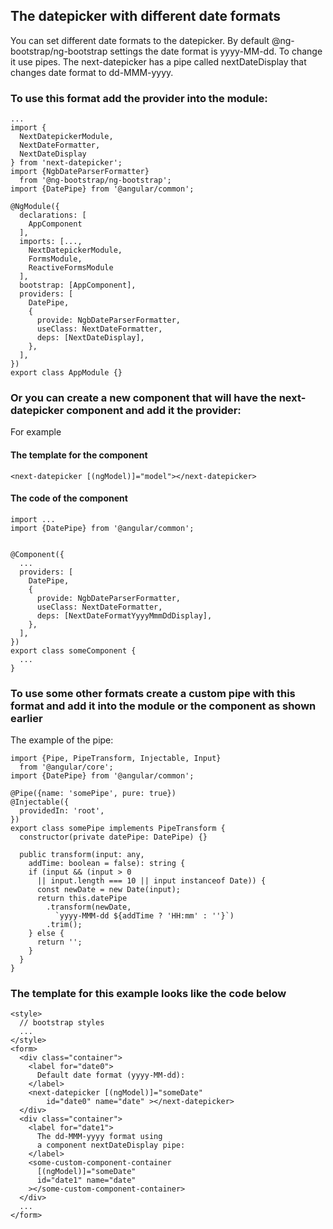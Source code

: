 ## The datepicker with different date formats

You can set different date formats to the datepicker.
By default @ng-bootstrap/ng-bootstrap settings the date format is yyyy-MM-dd.
To change it use pipes.
The next-datepicker has a pipe called nextDateDisplay that changes date format to dd-MMM-yyyy.

### To use this format add the provider into the module:

```
...
import {
  NextDatepickerModule,
  NextDateFormatter,
  NextDateDisplay
} from 'next-datepicker';
import {NgbDateParserFormatter}
  from '@ng-bootstrap/ng-bootstrap';
import {DatePipe} from '@angular/common';

@NgModule({
  declarations: [
    AppComponent
  ],
  imports: [...,
    NextDatepickerModule,
    FormsModule,
    ReactiveFormsModule
  ],
  bootstrap: [AppComponent],
  providers: [
    DatePipe,
    {
      provide: NgbDateParserFormatter,
      useClass: NextDateFormatter,
      deps: [NextDateDisplay],
    },
  ],
})
export class AppModule {}
```

### Or you can create a new component that will have the next-datepicker component and add it the provider:

For example

#### The template for the component

```
<next-datepicker [(ngModel)]="model"></next-datepicker>
```

#### The code of the component

```
import ...
import {DatePipe} from '@angular/common';


@Component({
  ...
  providers: [
    DatePipe,
    {
      provide: NgbDateParserFormatter,
      useClass: NextDateFormatter,
      deps: [NextDateFormatYyyyMmmDdDisplay],
    },
  ],
})
export class someComponent {
  ...
}
```

### To use some other formats create a custom pipe with this format and add it into the module or the component as shown earlier

The example of the pipe:

```
import {Pipe, PipeTransform, Injectable, Input}
  from '@angular/core';
import {DatePipe} from '@angular/common';

@Pipe({name: 'somePipe', pure: true})
@Injectable({
  providedIn: 'root',
})
export class somePipe implements PipeTransform {
  constructor(private datePipe: DatePipe) {}

  public transform(input: any,
    addTime: boolean = false): string {
    if (input && (input > 0
      || input.length === 10 || input instanceof Date)) {
      const newDate = new Date(input);
      return this.datePipe
        .transform(newDate,
          `yyyy-MMM-dd ${addTime ? 'HH:mm' : ''}`)
        .trim();
    } else {
      return '';
    }
  }
}
```

### The template for this example looks like the code below

```
<style>
  // bootstrap styles
  ...
</style>
<form>
  <div class="container">
    <label for="date0">
      Default date format (yyyy-MM-dd):
    </label>
    <next-datepicker [(ngModel)]="someDate"
        id="date0" name="date" ></next-datepicker>
  </div>
  <div class="container">
    <label for="date1">
      The dd-MMM-yyyy format using
      a component nextDateDisplay pipe:
    </label>
    <some-custom-component-container
      [(ngModel)]="someDate"
      id="date1" name="date"
    ></some-custom-component-container>
  </div>
  ...
</form>
```
